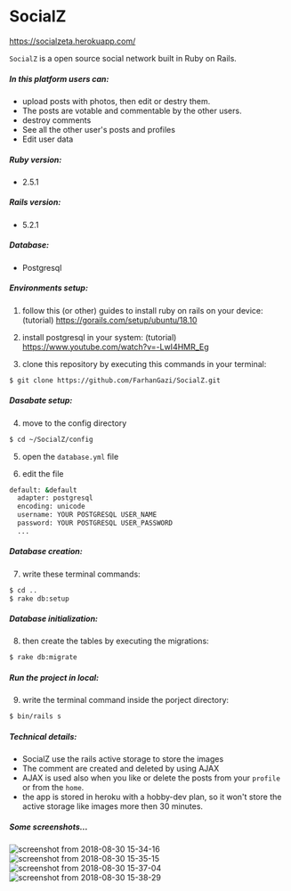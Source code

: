 # SocialZ
https://socialzeta.herokuapp.com/

`SocialZ` is a open source social network built in Ruby on Rails.

##### In this platform users can:
* upload posts with photos, then edit or destry them.
* The posts are votable and commentable by the other users.
* destroy comments
* See all the other user's posts and profiles
* Edit user data

##### Ruby version: 
* 2.5.1

##### Rails version: 
* 5.2.1

##### Database: 
* Postgresql

##### Environments setup:
1) follow this (or other) guides to install ruby on rails on your device:
(tutorial) https://gorails.com/setup/ubuntu/18.10

2) install postgresql in your system: 
(tutorial) https://www.youtube.com/watch?v=-LwI4HMR_Eg

3) clone this repository by executing this commands in your terminal:
```sh
$ git clone https://github.com/FarhanGazi/SocialZ.git
```

##### Dasabate setup: 
4) move to the config directory
```sh
$ cd ~/SocialZ/config
```
5) open the `database.yml` file

6) edit the file
```sh
default: &default
  adapter: postgresql
  encoding: unicode
  username: YOUR POSTGRESQL USER_NAME
  password: YOUR POSTGRESQL USER_PASSWORD
  ...
  ```

##### Database creation: 
7) write these terminal commands:
```sh
$ cd ..
$ rake db:setup
```

##### Database initialization: 
8) then create the tables by executing the migrations:
```sh
$ rake db:migrate
```

##### Run the project in local:
9) write the terminal command inside the porject directory:
```sh
$ bin/rails s
```

##### Technical details: 
* SocialZ use the rails active storage to store the images
* The comment are created and deleted by using AJAX
* AJAX is used also when you like or delete the posts from your `profile` or from the `home`.
* the app is stored in heroku with a hobby-dev plan, so it won't store the active storage like images more then 30 minutes.

##### Some screenshots...
![screenshot from 2018-08-30 15-34-16](https://user-images.githubusercontent.com/31965653/44855303-07f86e80-ac6b-11e8-857b-10551599d9f1.png)
![screenshot from 2018-08-30 15-35-15](https://user-images.githubusercontent.com/31965653/44855304-07f86e80-ac6b-11e8-8cee-028b3cdbea76.png)
![screenshot from 2018-08-30 15-37-04](https://user-images.githubusercontent.com/31965653/44855305-08910500-ac6b-11e8-8c96-6d2a08d560d7.png)
![screenshot from 2018-08-30 15-38-29](https://user-images.githubusercontent.com/31965653/44855306-08910500-ac6b-11e8-8e29-c4735fdf30cb.png)
